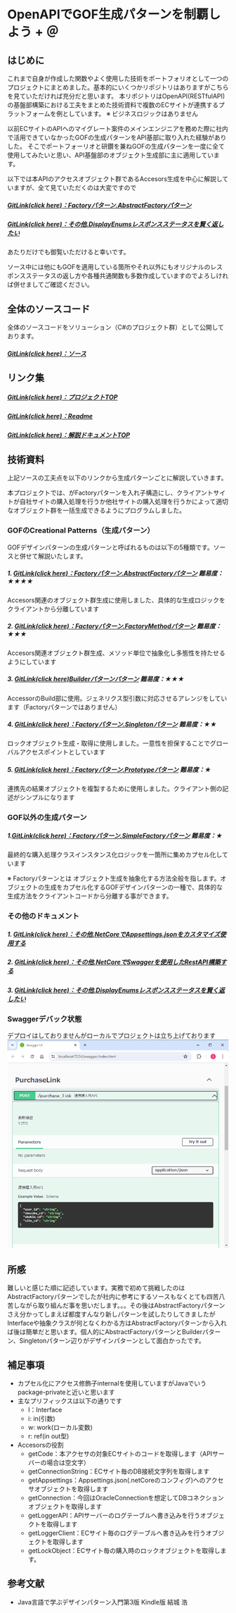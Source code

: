 # OpenAPIでGOF生成パターンを制覇しよう + ＠

## はじめに
これまで自身が作成した関数やよく使用した技術をポートフォリオとして一つのプロジェクトにまとめました。基本的にいくつかリポジトリはありますがこちらを見ていただければ充分だと思います。
本リポジトリはOpenAPI(RESTfulAPI)の基盤部構築における工夫をまとめた技術資料で複数のECサイトが連携するプラットフォームを例としています。 ※ ビジネスロジックはありません

以前ECサイトのAPIへのマイグレート案件のメインエンジニアを務めた際に社内で活用できていなかったGOFの生成パターンをAPI基部に取り入れた経験がありした。
そこでポートフォーリオと研鑽を兼ねGOFの生成パターンを一度に全て使用してみたいと思い、API基盤部のオブジェクト生成部に主に適用しています。

以下では本APIのアクセスオブジェクト群であるAccesors生成を中心に解説していますが、全て見ていただくのは大変ですので
##### [GitLink(click here)：Factoryパターン.AbstractFactoryパターン](https://github.com/casharine/TestECPlatformWebAPI/blob/main/Documents/CreationalPatternsLibrary/GOF.Factory%E3%83%91%E3%82%BF%E3%83%BC%E3%83%B3.AbstractFactory%E3%83%91%E3%82%BF%E3%83%BC%E3%83%B3%26FactoryMethod%E3%83%91%E3%82%BF%E3%83%BC%E3%83%B3.md)

 ##### [GitLink(click here)：その他.DisplayEnumsレスポンスステータスを賢く返したい](https://github.com/casharine/TestECPlatformWebAPI/blob/main/Documents/MyComonLibrary/DisplayEnums%E3%83%AC%E3%82%B9%E3%83%9D%E3%83%B3%E3%82%B9%E3%82%B9%E3%83%86%E3%83%BC%E3%82%BF%E3%82%B9%E3%82%92%E8%B3%A2%E3%81%8F%E8%BF%94%E3%81%97%E3%81%9F%E3%81%84.md)

あたりだけでも御覧いただけると幸いです。

ソース中には他にもGOFを適用している箇所やそれ以外にもオリジナルのレスポンスステータスの返し方や各種共通関数も多数作成していますのでよろしければ併せましてご確認ください。

## 全体のソースコード
全体のソースコードをソリューション（C#のプロジェクト群）として公開しております。
##### [GitLink(click here)：ソース](https://github.com/casharine/TestECPlatformWebAPI/tree/main/Source/TestECPlatformWebAPI)


## リンク集
##### [GitLink(click here)：プロジェクトTOP](https://github.com/casharine/TestECPlatformWebAPI/tree/main)
##### [GitLink(click here)：Readme](https://github.com/casharine/TestECPlatformWebAPI/tree/main)
##### [GitLink(click here)：解説ドキュメントTOP](https://github.com/casharine/TestECPlatformWebAPI/tree/main/Documents)

## 技術資料
上記ソースの工夫点を以下のリンクから生成パターンごとに解説していきます。

本プロジェクトでは、がFactoryパターンを入れ子構造にし、クライアントサイトが自社サイトの購入処理を行うか他社サイトの購入処理を行うかによって適切なオブジェクト群を一括生成できるようにプログラムしました。

### GOFのCreational Patterns（生成パターン）
GOFデザインパターンの生成パターンと呼ばれるものは以下の5種類です。ソースと併せて解説いたします。

##### 1. [GitLink(click here)：Factoryパターン.AbstractFactoryパターン](https://github.com/casharine/TestECPlatformWebAPI/blob/main/Documents/CreationalPatternsLibrary/GOF.Factory%E3%83%91%E3%82%BF%E3%83%BC%E3%83%B3.AbstractFactory%E3%83%91%E3%82%BF%E3%83%BC%E3%83%B3%26FactoryMethod%E3%83%91%E3%82%BF%E3%83%BC%E3%83%B3.md)  難易度：★★★★
   Accesors関連のオブジェクト群生成に使用しました、具体的な生成ロジックをクライアントから分離しています
##### 2.  [GitLink(click here)：Factoryパターン.FactoryMethodパターン](https://github.com/casharine/TestECPlatformWebAPI/blob/main/Documents/CreationalPatternsLibrary/GOF.Factory%E3%83%91%E3%82%BF%E3%83%BC%E3%83%B3.AbstractFactory%E3%83%91%E3%82%BF%E3%83%BC%E3%83%B3%26FactoryMethod%E3%83%91%E3%82%BF%E3%83%BC%E3%83%B3.md) 難易度：★★★
   Accesors関連オブジェクト群生成、メソッド単位で抽象化し多態性を持たせるようにしています
##### 3. [GitLink(click here)Builderパターンパターン](https://github.com/casharine/TestECPlatformWebAPI/blob/main/Documents/CreationalPatternsLibrary/GOF.Builder%E3%83%91%E3%82%BF%E3%83%BC%E3%83%B3.md) 難易度：★★★
   AccessorのBuild部に使用。ジェネリクス型引数に対応させるアレンジをしています（Factoryパターンではありません）
##### 4. [GitLink(click here)：Factoryパターン.Singletonパターン](https://github.com/casharine/TestECPlatformWebAPI/blob/main/Documents/CreationalPatternsLibrary/GOF.Factory%E3%83%91%E3%82%BF%E3%83%BC%E3%83%B3.Singleton%E3%83%91%E3%82%BF%E3%83%BC%E3%83%B3.md) 難易度：★★
   ロックオブジェクト生成・取得に使用しました。一意性を担保することでグローバルアクセスポイントとしています
##### 5. [GitLink(click here)：Factoryパターン.Prototypeパターン](https://github.com/casharine/TestECPlatformWebAPI/blob/main/Documents/GOF.Factory%E3%83%91%E3%82%BF%E3%83%BC%E3%83%B3.Prototype%E3%83%91%E3%82%BF%E3%83%BC%E3%83%B3.md](https://github.com/casharine/TestECPlatformWebAPI/blob/main/Documents/CreationalPatternsLibrary/GOF.Factory%E3%83%91%E3%82%BF%E3%83%BC%E3%83%B3.Prototype%E3%83%91%E3%82%BF%E3%83%BC%E3%83%B3.md)) 難易度：★
   連携先の結果オブジェクトを複製するために使用しました。クライアント側の記述がシンプルになります

### GOF以外の生成パターン
##### 1.[GitLink(click here)：Factoryパターン.SimpleFactoryパターン](https://github.com/casharine/TestECPlatformWebAPI/blob/main/Documents/CreationalPatternsLibrary/Factory%E3%83%91%E3%82%BF%E3%83%BC%E3%83%B3.SimpleFactory%E3%83%91%E3%82%BF%E3%83%BC%E3%83%B3.md)  難易度：★
   最終的な購入処理クラスインスタンス化ロジックを一箇所に集めカプセル化しています

※ Factoryパターンとは
オブジェクト生成を抽象化する方法全般を指します。オブジェクトの生成をカプセル化するGOFデザインパターンの一種で、具体的な生成方法をクライアントコードから分離する事ができます。

### その他のドキュメント
##### 1. [GitLink(click here)：その他.NetCoreでAppsettings.jsonをカスタマイズ使用する](https://github.com/casharine/TestECPlatformWebAPI/blob/main/Documents/MyComonLibrary/.NetCore%E3%81%A7Appsettings.json%E3%82%92%E8%87%AA%E7%94%B1%E3%81%AB%E8%A8%AD%E5%AE%9A%E3%81%99%E3%82%8B.md)
##### 2. [GitLink(click here)：その他.NetCoreでSwaggerを使用したRestAPI構築する](https://github.com/casharine/TestECPlatformWebAPI/blob/main/Documents/MyComonLibrary/.NetCore%E3%81%A7Swagger%E3%82%92%E4%BD%BF%E7%94%A8%E3%81%97%E3%81%9FRestAPI%E6%A7%8B%E7%AF%89%E3%81%99%E3%82%8B.md)
##### 3. [GitLink(click here)：その他.DisplayEnumsレスポンスステータスを賢く返したい](https://github.com/casharine/TestECPlatformWebAPI/blob/main/Documents/MyComonLibrary/DisplayEnums%E3%83%AC%E3%82%B9%E3%83%9D%E3%83%B3%E3%82%B9%E3%82%B9%E3%83%86%E3%83%BC%E3%82%BF%E3%82%B9%E3%82%92%E8%B3%A2%E3%81%8F%E8%BF%94%E3%81%97%E3%81%9F%E3%81%84.md)

### Swaggerデバック状態
デプロイはしておりませんがローカルでプロジェクトは立ち上げております
![](./img/README_2024-07-15-23-08-52.png)

## 所感
難しいと感じた順に記述しています。実務で初めて挑戦したのはAbstractFactoryパターンでしたが社内に参考にするソースもなくとても四苦八苦しながら取り組んだ事を思いだします。。。その後はAbstractFactoryパターンさえ分かってしまえば都度すんなり新しパターンを試したりしてきましたがInterfaceや抽象クラスが何となくわかる方はAbstractFactoryパターンから入れば後は簡単だと思います。個人的にAbstractFactoryパターンとBuilderパターン、Singletonパターン辺りがデザインパターンとして面白かったです。

## 補足事項
- カプセル化にアクセス修飾子internalを使用していますがJavaでいうpackage-privateと近いと思います
- 主なプリフィックスは以下の通りです
    - I：Interface
    - i: in(引数)
    - w: work(ローカル変数)
    - r: ref(in out型)
- Accesorsの役割
    - getCode：本アクセサの対象ECサイトのコードを取得します（APIサーバーの場合は空文字）
    - getConnectionString：ECサイト毎のDB接続文字列を取得します
    - getAppsettings：Appsettings.json(.netCoreのコンフィグ)へのアクセサオブジェクトを取得します
    - getConnection：今回はOracleConnectionを想定してDBコネクションオブジェクトを取得します
    - getLoggerAPI：APIサーバーのログテーブルへ書き込みを行うオブジェクトを取得します
    - getLoggerClient：ECサイト毎のログテーブルへ書き込みを行うオブジェクトを取得します
    - getLockObject：ECサイト毎の購入時のロックオブジェクトを取得します。
  
## 参考文献
- Java言語で学ぶデザインパターン入門第3版 Kindle版 結城 浩
